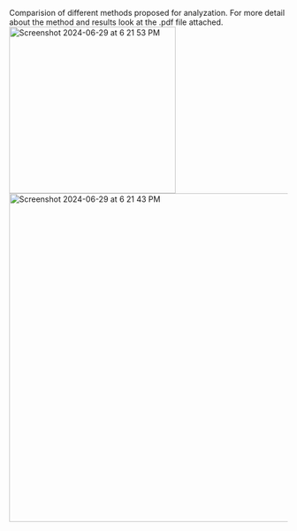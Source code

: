 Comparision of different methods proposed for analyzation. For more detail about the method and results look at the .pdf file attached.
<img width="301" alt="Screenshot 2024-06-29 at 6 21 53 PM" src="https://github.com/Kota1609/Empirical_Analysis_Group_19/assets/73300674/ce86e688-ec21-43d7-8ea2-5d6d7f430a28">
<img width="594" alt="Screenshot 2024-06-29 at 6 21 43 PM" src="https://github.com/Kota1609/Empirical_Analysis_Group_19/assets/73300674/0252ddb1-23e3-416d-a1bf-58699cf0e658">
